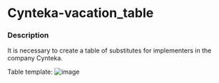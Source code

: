 # Cynteka-vacation_table
### Description
It is necessary to create a table of substitutes for implementers in the company Cynteka.

Table template:
![image](https://github.com/imLIVI/Cynteka-vacation_table/assets/63547457/b8ffd142-1c26-4861-bae7-d628d112af4c)
